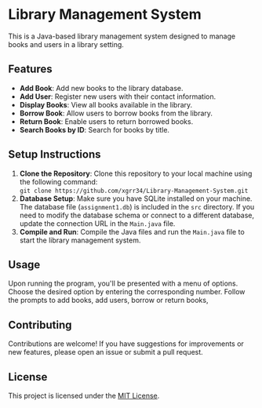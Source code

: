 <!DOCTYPE html>
<html>
<head>
  <title>Library Management System</title>
</head>
<body>

<h1>Library Management System</h1>

<p>This is a Java-based library management system designed to manage books and users in a library setting.</p>

<h2>Features</h2>

<ul>
  <li><strong>Add Book</strong>: Add new books to the library database.</li>
  <li><strong>Add User</strong>: Register new users with their contact information.</li>
  <li><strong>Display Books</strong>: View all books available in the library.</li>
  <li><strong>Borrow Book</strong>: Allow users to borrow books from the library.</li>
  <li><strong>Return Book</strong>: Enable users to return borrowed books.</li>
  <li><strong>Search Books by ID</strong>: Search for books by title.</li>
</ul>

<h2>Setup Instructions</h2>

<ol>
  <li><strong>Clone the Repository</strong>: Clone this repository to your local machine using the following command:<br>
    <code>git clone https://github.com/xgrr34/Library-Management-System.git</code></li>
  <li><strong>Database Setup</strong>: Make sure you have SQLite installed on your machine. The database file (<code>assignment1.db</code>) is included in the <code>src</code> directory. If you need to modify the database schema or connect to a different database, update the connection URL in the <code>Main.java</code> file.</li>
  <li><strong>Compile and Run</strong>: Compile the Java files and run the <code>Main.java</code> file to start the library management system.</li>
</ol>

<h2>Usage</h2>

<p>Upon running the program, you'll be presented with a menu of options. Choose the desired option by entering the corresponding number. Follow the prompts to add books, add users, borrow or return books,</p>

<h2>Contributing</h2>

<p>Contributions are welcome! If you have suggestions for improvements or new features, please open an issue or submit a pull request.</p>

<h2>License</h2>

<p>This project is licensed under the <a href="LICENSE">MIT License</a>.</p>

</body>
</html>
